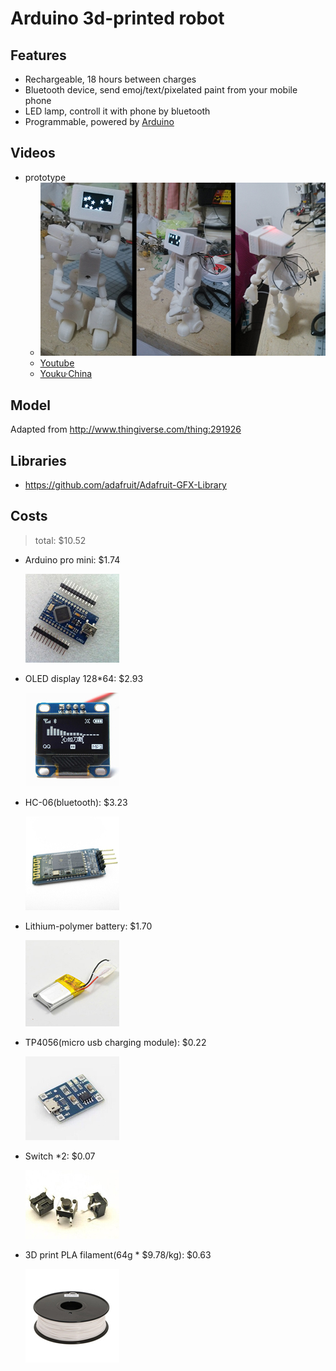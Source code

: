# Arduino 3d-printed robot

## Features

* Rechargeable, 18 hours between charges
* Bluetooth device, send emoj/text/pixelated paint from your mobile phone
* LED lamp, controll it with phone by bluetooth
* Programmable, powered by [Arduino](http://www.arduino.cc/)

## Videos

* prototype
    * ![prototype](assets/v0.0.1.jpg)
    * [Youtube](http://www.youtube.com/watch?v=X0k0ugtDOig)
    * [Youku·China](http://v.youku.com/v_show/id_XODM1MTI5MTI0.html)

## Model

Adapted from http://www.thingiverse.com/thing:291926

## Libraries

* https://github.com/adafruit/Adafruit-GFX-Library

## Costs

> total: $10.52

* Arduino pro mini: $1.74

    ![Arduino pro mini](assets/arduino.jpg?v=2)

* OLED display 128*64: $2.93

    ![OLED display](assets/OLED.jpg?v=2)

* HC-06(bluetooth): $3.23

    ![bluetooth](assets/bluetooth.jpg?v=2)

* Lithium-polymer battery: $1.70

    ![battery](assets/battery.jpg?v=2)

* TP4056(micro usb charging module): $0.22

    ![TP4056, micro usb charging module](assets/charging.jpg?v=2)

* Switch *2: $0.07

    ![switch](assets/switch.jpg?v=2)

* 3D print PLA filament(64g * $9.78/kg): $0.63

    ![pla](assets/pla.jpg?v=2)